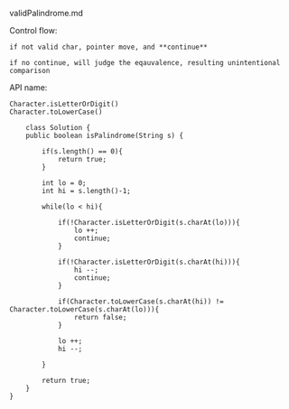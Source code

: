 validPalindrome.md

Control flow:
	
	if not valid char, pointer move, and **continue**

	if no continue, will judge the eqauvalence, resulting unintentional comparison

API name: 

	Character.isLetterOrDigit()
	Character.toLowerCase()


```
	class Solution {
    public boolean isPalindrome(String s) {
        
        if(s.length() == 0){
            return true;
        }
        
        int lo = 0;
        int hi = s.length()-1;
        
        while(lo < hi){
            
            if(!Character.isLetterOrDigit(s.charAt(lo))){
                lo ++;
                continue;
            }
            
            if(!Character.isLetterOrDigit(s.charAt(hi))){
                hi --;
                continue;
            }
            
            if(Character.toLowerCase(s.charAt(hi)) != Character.toLowerCase(s.charAt(lo))){
                return false;
            }
            
            lo ++;
            hi --;
            
        }
        
        return true;
    }
}

```